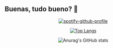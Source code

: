 ## Buenas, tudo bueno? 👋

<!--
**andreicuruja/andreicuruja** is a ✨ _special_ ✨ repository because its `README.md` (this file) appears on your GitHub profile.

Here are some ideas to get you started:

- 🔭 I’m currently working on ...
- 🌱 I’m currently learning ...
- 👯 I’m looking to collaborate on ...
- 🤔 I’m looking for help with ...
- 💬 Ask me about ...
- 📫 How to reach me: ...
- 😄 Pronouns: ...
- ⚡ Fun fact: ...
-->
<div align="center">
  
[![spotify-github-profile](https://spotify-github-profile.kittinanx.com/api/view?uid=curujatranzante&cover_image=true&theme=natemoo-re&show_offline=false&background_color=000000&interchange=true&bar_color=1ed760&bar_color_cover=false)](https://spotify-github-profile.kittinanx.com/api/view?uid=curujatranzante&redirect=true)
  
[![Top Langs](https://github-readme-stats.vercel.app/api/top-langs/?username=andreicuruja&show_icons=true&theme=github_dark)](https://github.com/anuraghazra/github-readme-stats)

![Anurag's GitHub stats](https://github-readme-stats.vercel.app/api?username=andreicuruja&show_icons=true&theme=github_dark)

  
</div>


